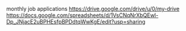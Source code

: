 monthly job applications
https://drive.google.com/drive/u/0/my-drive
https://docs.google.com/spreadsheets/d/1VsCNqNrXbQEwl-Dp_JNjacE2uBPHEsfpBPDdtqWwKgE/edit?usp=sharing
